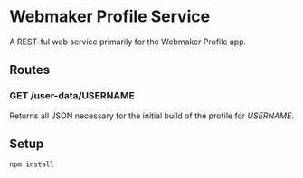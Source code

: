 # Webmaker Profile Service

A REST-ful web service primarily for the Webmaker Profile app.

## Routes

### GET /user-data/USERNAME

Returns all JSON necessary for the initial build of the profile for *USERNAME*.

## Setup

`npm install`